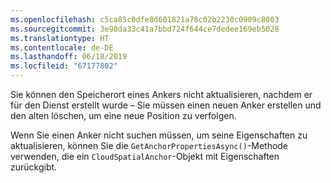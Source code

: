```yaml
---
ms.openlocfilehash: c5ca85c0dfe8d601821a78c02b2230c0909c8003
ms.sourcegitcommit: 3e98da33c41a7bbd724f644ce7dedee169eb5028
ms.translationtype: HT
ms.contentlocale: de-DE
ms.lasthandoff: 06/18/2019
ms.locfileid: "67177802"
---
```

Sie können den Speicherort eines Ankers nicht aktualisieren, nachdem er für den Dienst erstellt wurde – Sie müssen einen neuen Anker erstellen und den alten löschen, um eine neue Position zu verfolgen.

Wenn Sie einen Anker nicht suchen müssen, um seine Eigenschaften zu aktualisieren, können Sie die `GetAnchorPropertiesAsync()`-Methode verwenden, die ein `CloudSpatialAnchor`-Objekt mit Eigenschaften zurückgibt.
